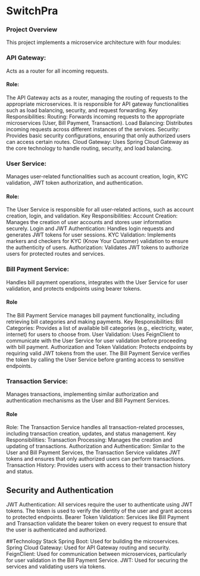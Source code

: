 # SwitchPra

### Project Overview

This project implements a microservice architecture with four modules:

### API Gateway:

Acts as a router for all incoming requests.

#### Role:

The API Gateway acts as a router, managing the routing of requests to the appropriate microservices. It is responsible
for API gateway functionalities such as load balancing, security, and request forwarding.
Key Responsibilities:
Routing: Forwards incoming requests to the appropriate microservices (User, Bill Payment, Transaction).
Load Balancing: Distributes incoming requests across different instances of the services.
Security: Provides basic security configurations, ensuring that only authorized users can access certain routes.
Cloud Gateway: Uses Spring Cloud Gateway as the core technology to handle routing, security, and load balancing.

### User Service:

Manages user-related functionalities such as account creation, login, KYC validation, JWT token authorization, and
authentication.

#### Role:

The User Service is responsible for all user-related actions, such as account creation, login, and validation.
Key Responsibilities:
Account Creation: Manages the creation of user accounts and stores user information securely.
Login and JWT Authentication: Handles login requests and generates JWT tokens for user sessions.
KYC Validation: Implements markers and checkers for KYC (Know Your Customer) validation to ensure the authenticity of
users.
Authorization: Validates JWT tokens to authorize users for protected routes and services.

### Bill Payment Service:

Handles bill payment operations, integrates with the User Service for user validation, and protects endpoints using
bearer tokens.

#### Role

The Bill Payment Service manages bill payment functionality, including retrieving bill categories and making payments.
Key Responsibilities:
Bill Categories: Provides a list of available bill categories (e.g., electricity, water, internet) for users to choose
from.
User Validation: Uses FeignClient to communicate with the User Service for user validation before proceeding with bill
payment.
Authorization and Token Validation: Protects endpoints by requiring valid JWT tokens from the user. The Bill Payment
Service verifies the token by calling the User Service before granting access to sensitive endpoints.

### Transaction Service:

Manages transactions, implementing similar authorization and authentication mechanisms as the User and Bill Payment
Services.

#### Role

Role: The Transaction Service handles all transaction-related processes, including transaction creation, updates, and
status management.
Key Responsibilities:
Transaction Processing: Manages the creation and updating of transactions.
Authorization and Authentication: Similar to the User and Bill Payment Services, the Transaction Service validates JWT
tokens and ensures that only authorized users can perform transactions.
Transaction History: Provides users with access to their transaction history and status.

## Security and Authentication

JWT Authentication: All services require the user to authenticate using JWT tokens. The token is used to verify the
identity of the user and grant access to protected endpoints.
Bearer Token Validation: Services like Bill Payment and Transaction validate the bearer token on every request to ensure
that the user is authenticated and authorized.

##Technology Stack
Spring Boot: Used for building the microservices.
Spring Cloud Gateway: Used for API Gateway routing and security.
FeignClient: Used for communication between microservices, particularly for user validation in the Bill Payment Service.
JWT: Used for securing the services and validating users via tokens.
